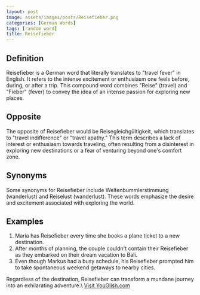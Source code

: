```yaml
---
layout: post
image: assets/images/posts/Reisefieber.png
categories: [German Words]
tags: [random word]
title: Reisefieber
---
```


## Definition
Reisefieber is a German word that literally translates to "travel fever" in English. It refers to the intense excitement or enthusiasm one feels before, during, or after a trip. This compound word combines "Reise" (travel) and "Fieber" (fever) to convey the idea of an intense passion for exploring new places.

## Opposite
The opposite of Reisefieber would be Reisegleichgültigkeit, which translates to "travel indifference" or "travel apathy." This term describes a lack of interest or enthusiasm towards traveling, often resulting from a disinterest in exploring new destinations or a fear of venturing beyond one's comfort zone.

## Synonyms
Some synonyms for Reisefieber include Weltenbummlerstimmung (wanderlust) and Reiselust (wanderlust). These words emphasize the desire and excitement associated with exploring the world.

## Examples
1. Maria has Reisefieber every time she books a plane ticket to a new destination.
2. After months of planning, the couple couldn't contain their Reisefieber as they embarked on their dream vacation to Bali.
3. Even though Markus had a busy schedule, his Reisefieber prompted him to take spontaneous weekend getaways to nearby cities.

Regardless of the destination, Reisefieber can transform a mundane journey into an exhilarating adventure.\ <a id="yg-widget-0" class="youglish-widget" data-query="Reisefieber" data-lang="german" data-components="8412" data-auto-start="0" data-bkg-color="theme_light" data-title="How%20to%20pronounce%20Reisefieber%20in%20German"  rel="nofollow" href="https://youglish.com">Visit YouGlish.com</a><script async src="https://youglish.com/public/emb/widget.js" charset="utf-8"></script>
